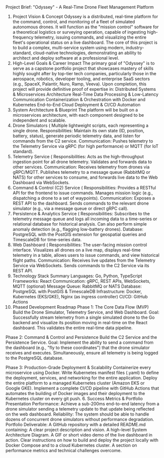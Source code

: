 Project Brief: "Odyssey" - A Real-Time Drone Fleet Management Platform
1. Project Vision & Concept
Odyssey is a distributed, real-time platform for the command, control, and monitoring of a fleet of simulated autonomous drones. It will function as the "mission control" software for a theoretical logistics or surveying operation, capable of ingesting high-frequency telemetry, issuing commands, and visualizing the entire fleet's operational status on a live dashboard.
The core of this project is to build a complex, multi-service system using modern, industry-standard, cloud-native technologies, demonstrating an ability to architect and deploy software at a professional level.
2. High-Level Goals & Career Impact
The primary goal of "Odyssey" is to serve as a capstone portfolio project that showcases mastery of skills highly sought after by top-tier tech companies, particularly those in the aerospace, robotics, developer tooling, and enterprise SaaS sectors (e.g., SpaceX, Palantir, Nuro, Ramp, Veeva).
Upon completion, this project will provide definitive proof of expertise in:
Distributed Systems & Microservices Architecture
Real-Time Data Processing & Low-Latency Communication
Containerization & Orchestration with Docker and Kubernetes
End-to-End Cloud Deployment & CI/CD Automation
3. System Architecture & Blueprint
The platform will be built on a microservices architecture, with each component designed to be independent and scalable.
1. Drone Simulators (
Multiple lightweight scripts, each representing a single drone.
Responsibilities: Maintain its own state (ID, position, battery, status), generate periodic telemetry data, and listen for commands from the C2 service.
Communication: Pushes telemetry to the Telemetry Service via gRPC (for high performance) or MQTT (for IoT standard).
2. Telemetry Service (
Responsibilities: Acts as the high-throughput ingestion point for all drone telemetry. Validates and forwards data to other services.
Communication: Receives telemetry from drones via gRPC/MQTT. Publishes telemetry to a message queue (RabbitMQ or NATS) for other services to consume, and forwards live data to the Web Dashboard via WebSockets.
3. Command & Control (C2) Service (
Responsibilities: Provides a RESTful API for the frontend to issue commands. Manages mission logic (e.g., dispatching a drone to a set of waypoints).
Communication: Exposes a REST API to the dashboard. Sends commands to the relevant drone simulator (e.g., via a message queue or direct gRPC call).
4. Persistence & Analytics Service (
Responsibilities: Subscribes to the telemetry message queue and logs all incoming data to a time-series or relational database for historical analysis. Can also perform simple anomaly detection (e.g., flagging low-battery drones).
Database: PostgreSQL with the PostGIS extension for geospatial queries and TimescaleDB for time-series data.
5. Web Dashboard (
Responsibilities: The user-facing mission control interface. Visualizes all drones on a live map, displays real-time telemetry in a table, allows users to issue commands, and view historical flight paths.
Communication: Receives live updates from the Telemetry Service via WebSockets. Sends commands to the C2 Service via its REST API.
4. Technology Stack Summary
Languages: Go, Python, TypeScript
Frameworks: React
Communication: gRPC, REST APIs, WebSockets, MQTT (optional)
Message Queue: RabbitMQ or NATS
Database: PostgreSQL with PostGIS & TimescaleDB
Infrastructure: Docker, Kubernetes (EKS/GKE), Nginx (as ingress controller)
CI/CD: GitHub Actions
5. Phased Development Roadmap
Phase 1: The Core Data Flow (MVP)
Build the Drone Simulator, Telemetry Service, and Web Dashboard.
Goal: Successfully stream telemetry from a single simulated drone to the Go backend and visualize its position moving in real-time on the React dashboard. This validates the entire real-time data pipeline.


Phase 2: Command & Control and Persistence
Build the C2 Service and the Persistence Service.
Goal: Implement the ability to send a command from the dashboard (e.g., "fly to these coordinates") that the drone simulator receives and executes. Simultaneously, ensure all telemetry is being logged to the PostgreSQL database.


Phase 3: Production-Grade Deployment & Scalability
Containerize every microservice using Docker.
Write Kubernetes manifest files (.yaml) to define the deployment, services, and networking for the entire application.
Deploy the entire platform to a managed Kubernetes cluster (Amazon EKS or Google GKE).
Implement a complete CI/CD pipeline with GitHub Actions that automates the building of Docker images and their deployment to the Kubernetes cluster on every git push.
6. Success Metrics & Portfolio Presentation
Performance: Achieve a sub-200ms end-to-end latency from a drone simulator sending a telemetry update to that update being reflected on the web dashboard.
Reliability: The system should be able to handle dozens of concurrent drone simulators without performance degradation.
Portfolio Deliverable: A GitHub repository with a detailed README.md containing:
A clear project description and vision.
A high-level System Architecture Diagram.
A GIF or short video demo of the live dashboard in action.
Clear instructions on how to build and deploy the project locally with Docker Compose and to a cloud Kubernetes cluster.
A section on performance metrics and technical challenges overcome.
